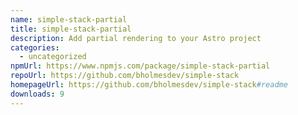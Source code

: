 ```yaml
---
name: simple-stack-partial
title: simple-stack-partial
description: Add partial rendering to your Astro project
categories:
  - uncategorized
npmUrl: https://www.npmjs.com/package/simple-stack-partial
repoUrl: https://github.com/bholmesdev/simple-stack
homepageUrl: https://github.com/bholmesdev/simple-stack#readme
downloads: 9
---
```

